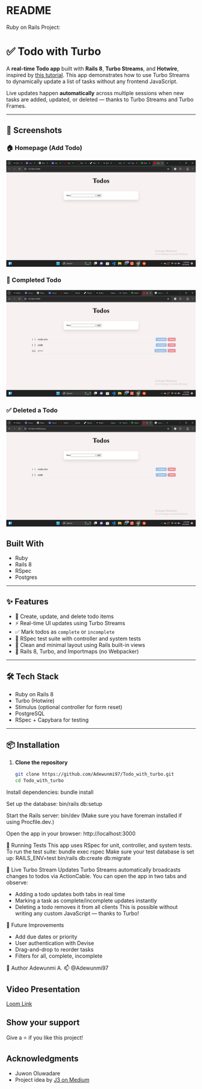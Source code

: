 # README

 Ruby on Rails Project:
 # ✅ Todo with Turbo

A **real-time Todo app** built with **Rails 8**, **Turbo Streams**, and **Hotwire**, inspired by [this tutorial](https://jaythree.medium.com/build-a-real-time-todo-list-with-rails-8-and-turbo-streams-4818faa28c4d). This app demonstrates how to use Turbo Streams to dynamically update a list of tasks without any frontend JavaScript.

Live updates happen **automatically** across multiple sessions when new tasks are added, updated, or deleted — thanks to Turbo Streams and Turbo Frames.

---

## 📸 Screenshots

### 🏠 Homepage (Add Todo)
![Homepage](./screenshots/home.png)
### 📝 Completed Todo
![Complete](./screenshots/complete.png)
### ✅ Deleted a Todo
![Delete](./screenshots/delete.png)

## Built With

- Ruby
- Rails 8
- RSpec
- Postgres

---

## ✨ Features

- 📄 Create, update, and delete todo items
- ⚡ Real-time UI updates using Turbo Streams
- ✅ Mark todos as `complete` or `incomplete`
- 🧪 RSpec test suite with controller and system tests
- 🎨 Clean and minimal layout using Rails built-in views
- 🚀 Rails 8, Turbo, and Importmaps (no Webpacker)

---

## 🛠 Tech Stack

- Ruby on Rails 8
- Turbo (Hotwire)
- Stimulus (optional controller for form reset)
- PostgreSQL
- RSpec + Capybara for testing

---

## 📦 Installation

1. **Clone the repository**
   ```bash
   git clone https://github.com/Adewunmi97/Todo_with_turbo.git
   cd Todo_with_turbo
Install dependencies: bundle install

Set up the database: bin/rails db:setup

Start the Rails server: bin/dev
(Make sure you have foreman installed if using Procfile.dev.)

Open the app in your browser: http://localhost:3000

🧪 Running Tests
This app uses RSpec for unit, controller, and system tests.
To run the test suite: bundle exec rspec
Make sure your test database is set up: RAILS_ENV=test bin/rails db:create db:migrate

🔄 Live Turbo Stream Updates
Turbo Streams automatically broadcasts changes to todos via ActionCable. You can open the app in two tabs and observe:
- Adding a todo updates both tabs in real time
- Marking a task as complete/incomplete updates instantly
- Deleting a todo removes it from all clients
This is possible without writing any custom JavaScript — thanks to Turbo!


🚧 Future Improvements
- Add due dates or priority
- User authentication with Devise
- Drag-and-drop to reorder tasks
- Filters for all, complete, incomplete

👤 Author
Adewunmi A.
📫 @Adewunmi97


## Video Presentation

[Loom Link](https://www.loom.com/share/97bbca025dba42bb97db73fce492abfb?sid=d79610ac-3142-416f-ba21-d97dbf61a673)

## Show your support

Give a ⭐️ if you like this project!

## Acknowledgments

- Juwon Oluwadare
- Project idea by [J3 on Medium](https://jaythree.medium.com/build-a-real-time-todo-list-with-rails-8-and-turbo-streams-4818faa28c4d)